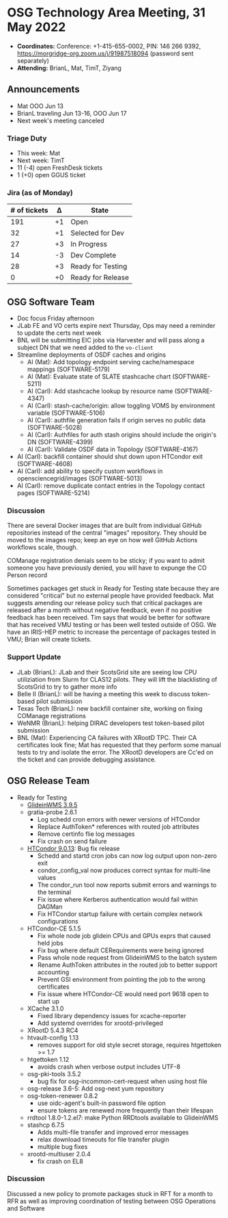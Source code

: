 # OSG Technology Area Meeting, 31 May 2022

-   **Coordinates:** Conference: +1-415-655-0002, PIN: 146 266 9392,
    <https://morgridge-org.zoom.us/j/91987518094> (password sent separately)
-   **Attending:** BrianL, Mat, TimT, Ziyang

## Announcements

- Mat OOO Jun 13
- BrianL traveling Jun 13-16, OOO Jun 17
- Next week's meeting canceled

### Triage Duty

-   This week: Mat
-   Next week: TimT
-   11 (-4) open FreshDesk tickets
-   1 (+0) open GGUS ticket

### Jira (as of Monday)

| # of tickets | &Delta; | State             |
|--------------|---------|-------------------|
| 191          | +1      | Open              |
| 32           | +1      | Selected for Dev  |
| 27           | +3      | In Progress       |
| 14           | -3      | Dev Complete      |
| 28           | +3      | Ready for Testing |
| 0            | +0      | Ready for Release |

## OSG Software Team

-   Doc focus Friday afternoon
-   JLab FE and VO certs expire next Thursday, Ops may need a reminder to update the certs next week
-   BNL will be submitting EIC jobs via Harvester and will pass along a subject DN that we need added to the `vo-client`
-   Streamline deployments of OSDF caches and origins
    -   AI (Mat): Add topology endpoint serving cache/namespace mappings (SOFTWARE-5179)
    -   AI (Mat): Evaluate state of SLATE stashcache chart (SOFTWARE-5211)
    -   AI (Carl): Add stashcache lookup by resource name (SOFTWARE-4347)
    -   AI (Carl): stash-cache/origin: allow toggling VOMS by environment variable (SOFTWARE-5106)
    -   AI (Carl): authfile generation fails if origin serves no public data (SOFTWARE-5028)
    -   AI (Carl): Authfiles for auth stash origins should include the origin's DN (SOFTWARE-4399)
    -   AI (Carl): Validate OSDF data in Topology (SOFTWARE-4167)
-   AI (Carl): backfill container should shut down upon HTCondor exit (SOFTWARE-4608)
-   AI (Carl): add ability to specify custom workflows in opensciencegrid/images (SOFTWARE-5013)
-   AI (Carl): remove duplicate contact entries in the Topology contact pages (SOFTWARE-5214)

### Discussion

There are several Docker images that are built from individual GitHub repositories instead of the central "images" repository.
They should be moved to the images repo; keep an eye on how well GitHub Actions workflows scale, though.

COManage registration denials seem to be sticky;
if you want to admit someone you have previously denied, you will have to expunge the CO Person record

Sometimes packages get stuck in Ready for Testing state because they are considered "critical" but no external people have provided feedback.
Mat suggests amending our release policy such that critical packages are released after a month without negative feedback, even if no positive feedback has been received.
Tim says that would be better for software that has received VMU testing or has been well tested outside of OSG.
We have an IRIS-HEP metric to increase the percentage of packages tested in VMU; Brian will create tickets.

### Support Update

-   JLab (BrianL): JLab and their ScotsGrid site are seeing low CPU utiliziation from Slurm for CLAS12 pilots.
    They will lift the blacklisting of ScotsGrid to try to gather more info
-   Belle II (BrianL): will be having a meeting this week to discuss token-based pilot submission
-   Texas Tech (BrianL): new backfill container site, working on fixing COManage registrations
-   WeNMR (BrianL): helping DIRAC developers test token-based pilot submission
-   BNL (Mat): Experiencing CA failures with XRootD TPC.  Their CA certificates look fine;
    Mat has requested that they perform some manual tests to try and isolate the error.
    The XRootD developers are Cc'ed on the ticket and can provide debugging assistance.

## OSG Release Team

-   Ready for Testing
    -   [GlideinWMS 3.9.5](https://glideinwms.fnal.gov/doc.v3_9_5/history.html#development)
    -   gratia-probe 2.6.1
        -   Log schedd cron errors with newer versions of HTCondor
        -   Replace AuthToken* references with routed job attributes
        -   Remove certinfo flie log messages
        -   Fix crash on send failure
    -   [HTCondor 9.0.13](https://htcondor.readthedocs.io/en/v9_0/version-history/stable-release-series-90.html#version-9-0-13): Bug fix release
        -   Schedd and startd cron jobs can now log output upon non-zero exit
        -   condor_config_val now produces correct syntax for multi-line values
        -   The condor_run tool now reports submit errors and warnings to the terminal
        -   Fix issue where Kerberos authentication would fail within DAGMan
        -   Fix HTCondor startup failure with certain complex network configurations
    -   HTCondor-CE 5.1.5
        -   Fix whole node job glidein CPUs and GPUs exprs that caused held jobs
        -   Fix bug where default CERequirements were being ignored
        -   Pass whole node request from GlideinWMS to the batch system
        -   Rename AuthToken attributes in the routed job to better support accounting
        -   Prevent GSI environment from pointing the job to the wrong certificates
        -   Fix issue where HTCondor-CE would need port 9618 open to start up
    -   XCache 3.1.0
        -   Fixed library dependency issues for xcache-reporter
        -   Add systemd overrides for xrootd-privileged
    -   XRootD 5.4.3 RC4
    -   htvault-config 1.13
        -   removes support for old style secret storage, requires htgettoken >= 1.7
    -   htgettoken 1.12
        -   avoids crash when verbose output includes UTF-8
    -   osg-pki-tools 3.5.2
        -   bug fix for osg-incommon-cert-request when using host file
    -   osg-release 3.6-5: Add osg-next yum repository
    -   osg-token-renewer 0.8.2
        -   use oidc-agent's built-in password file option
        -   ensure tokens are renewed more frequently than their lifespan
    -   rrdtool 1.8.0-1.2.el7: make Python RRDtools available to GlideinWMS
    -   stashcp 6.7.5
        -   Adds multi-file transfer and improved error messages
        -   relax download timeouts for file transfer plugin
        -   multiple bug fixes
    -   xrootd-multiuser 2.0.4
        -   fix crash on EL8

### Discussion

Discussed a new policy to promote packages stuck in RFT for a month to RFR as well as improving coordination of testing
between OSG Operations and Software
